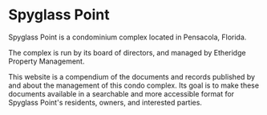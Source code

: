 # Spyglass Point
Spyglass Point is a condominium complex located in Pensacola, Florida.

The complex is run by its board of directors, and managed by Etheridge Property Management.

This website is a compendium of the documents and records published by and about the management of this condo complex. Its goal is to make these documents available in a searchable and more accessible format for Spyglass Point's residents, owners, and interested parties.